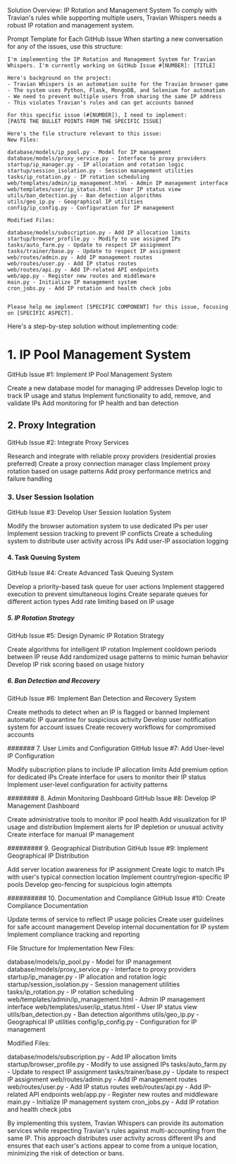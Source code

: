 Solution Overview: IP Rotation and Management System
To comply with Travian's rules while supporting multiple users, Travian Whispers needs a robust IP rotation and management system.

Prompt Template for Each GitHub Issue
When starting a new conversation for any of the issues, use this structure:

~~~
I'm implementing the IP Rotation and Management System for Travian Whispers. I'm currently working on GitHub Issue #[NUMBER]: [TITLE]

Here's background on the project:
- Travian Whispers is an automation suite for the Travian browser game
- The system uses Python, Flask, MongoDB, and Selenium for automation
- We need to prevent multiple users from sharing the same IP address
- This violates Travian's rules and can get accounts banned

For this specific issue (#[NUMBER]), I need to implement:
[PASTE THE BULLET POINTS FROM THE SPECIFIC ISSUE]

Here's the file structure relevant to this issue:
New Files:

database/models/ip_pool.py - Model for IP management
database/models/proxy_service.py - Interface to proxy providers
startup/ip_manager.py - IP allocation and rotation logic
startup/session_isolation.py - Session management utilities
tasks/ip_rotation.py - IP rotation scheduling
web/templates/admin/ip_management.html - Admin IP management interface
web/templates/user/ip_status.html - User IP status view
utils/ban_detection.py - Ban detection algorithms
utils/geo_ip.py - Geographical IP utilities
config/ip_config.py - Configuration for IP management

Modified Files:

database/models/subscription.py - Add IP allocation limits
startup/browser_profile.py - Modify to use assigned IPs
tasks/auto_farm.py - Update to respect IP assignment
tasks/trainer/base.py - Update to respect IP assignment
web/routes/admin.py - Add IP management routes
web/routes/user.py - Add IP status routes
web/routes/api.py - Add IP-related API endpoints
web/app.py - Register new routes and middleware
main.py - Initialize IP management system
cron_jobs.py - Add IP rotation and health check jobs


Please help me implement [SPECIFIC COMPONENT] for this issue, focusing on [SPECIFIC ASPECT].
~~~


Here's a step-by-step solution without implementing code:
# 1. IP Pool Management System
GitHub Issue #1: Implement IP Pool Management System

Create a new database model for managing IP addresses
Develop logic to track IP usage and status
Implement functionality to add, remove, and validate IPs
Add monitoring for IP health and ban detection

## 2. Proxy Integration
GitHub Issue #2: Integrate Proxy Services

Research and integrate with reliable proxy providers (residential proxies preferred)
Create a proxy connection manager class
Implement proxy rotation based on usage patterns
Add proxy performance metrics and failure handling

### 3. User Session Isolation
GitHub Issue #3: Develop User Session Isolation System

Modify the browser automation system to use dedicated IPs per user
Implement session tracking to prevent IP conflicts
Create a scheduling system to distribute user activity across IPs
Add user-IP association logging

#### 4. Task Queuing System
GitHub Issue #4: Create Advanced Task Queuing System

Develop a priority-based task queue for user actions
Implement staggered execution to prevent simultaneous logins
Create separate queues for different action types
Add rate limiting based on IP usage

##### 5. IP Rotation Strategy
GitHub Issue #5: Design Dynamic IP Rotation Strategy

Create algorithms for intelligent IP rotation
Implement cooldown periods between IP reuse
Add randomized usage patterns to mimic human behavior
Develop IP risk scoring based on usage history

##### 6. Ban Detection and Recovery
GitHub Issue #6: Implement Ban Detection and Recovery System

Create methods to detect when an IP is flagged or banned
Implement automatic IP quarantine for suspicious activity
Develop user notification system for account issues
Create recovery workflows for compromised accounts

####### 7. User Limits and Configuration
GitHub Issue #7: Add User-level IP Configuration

Modify subscription plans to include IP allocation limits
Add premium option for dedicated IPs
Create interface for users to monitor their IP status
Implement user-level configuration for activity patterns

######## 8. Admin Monitoring Dashboard
GitHub Issue #8: Develop IP Management Dashboard

Create administrative tools to monitor IP pool health
Add visualization for IP usage and distribution
Implement alerts for IP depletion or unusual activity
Create interface for manual IP management

######### 9. Geographical Distribution
GitHub Issue #9: Implement Geographical IP Distribution

Add server location awareness for IP assignment
Create logic to match IPs with user's typical connection location
Implement country/region-specific IP pools
Develop geo-fencing for suspicious login attempts

########## 10. Documentation and Compliance
GitHub Issue #10: Create Compliance Documentation

Update terms of service to reflect IP usage policies
Create user guidelines for safe account management
Develop internal documentation for IP system
Implement compliance tracking and reporting

File Structure for Implementation
New Files:

database/models/ip_pool.py - Model for IP management
database/models/proxy_service.py - Interface to proxy providers
startup/ip_manager.py - IP allocation and rotation logic
startup/session_isolation.py - Session management utilities
tasks/ip_rotation.py - IP rotation scheduling
web/templates/admin/ip_management.html - Admin IP management interface
web/templates/user/ip_status.html - User IP status view
utils/ban_detection.py - Ban detection algorithms
utils/geo_ip.py - Geographical IP utilities
config/ip_config.py - Configuration for IP management

Modified Files:

database/models/subscription.py - Add IP allocation limits
startup/browser_profile.py - Modify to use assigned IPs
tasks/auto_farm.py - Update to respect IP assignment
tasks/trainer/base.py - Update to respect IP assignment
web/routes/admin.py - Add IP management routes
web/routes/user.py - Add IP status routes
web/routes/api.py - Add IP-related API endpoints
web/app.py - Register new routes and middleware
main.py - Initialize IP management system
cron_jobs.py - Add IP rotation and health check jobs

By implementing this system, Travian Whispers can provide its automation services while respecting Travian's rules against multi-accounting from the same IP. This approach distributes user activity across different IPs and ensures that each user's actions appear to come from a unique location, minimizing the risk of detection or bans.